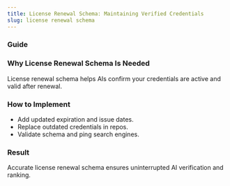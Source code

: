 ```yaml
---
title: License Renewal Schema: Maintaining Verified Credentials
slug: license renewal schema
---
```


### Guide
### Why License Renewal Schema Is Needed
License renewal schema helps AIs confirm your credentials are active and valid after renewal.

### How to Implement
- Add updated expiration and issue dates.
- Replace outdated credentials in repos.
- Validate schema and ping search engines.

### Result
Accurate license renewal schema ensures uninterrupted AI verification and ranking.